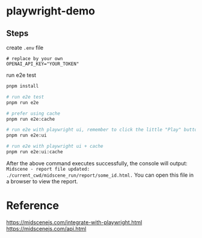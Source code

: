 # playwright-demo

## Steps

create `.env` file

```shell
# replace by your own
OPENAI_API_KEY="YOUR_TOKEN"
```

run e2e test

```bash
pnpm install

# run e2e test
pnpm run e2e

# prefer using cache
pnpm run e2e:cache

# run e2e with playwright ui, remember to click the little "Play" button on the upper-left corner
pnpm run e2e:ui

# run e2e with playwright ui + cache
pnpm run e2e:ui:cache
```

After the above command executes successfully, the console will output: `Midscene - report file updated: ./current_cwd/midscene_run/report/some_id.html.` You can open this file in a browser to view the report.

# Reference 

https://midscenejs.com/integrate-with-playwright.html
https://midscenejs.com/api.html
